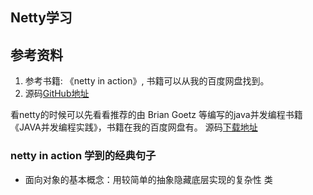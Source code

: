 ## Netty学习

## 参考资料
1. 参考书籍: 《netty in action》, 书籍可以从我的百度网盘找到。
2. 源码[GitHub地址](https://github.com/ReactivePlatform/netty-in-action-cn.git)

看netty的时候可以先看看推荐的由 Brian Goetz 
等编写的java并发编程书籍《JAVA并发编程实践》，书籍在我的百度网盘有。
源码[下载地址](http://jcip.net/listings.html)

### netty in action 学到的经典句子
- 面向对象的基本概念：用较简单的抽象隐藏底层实现的复杂性
类